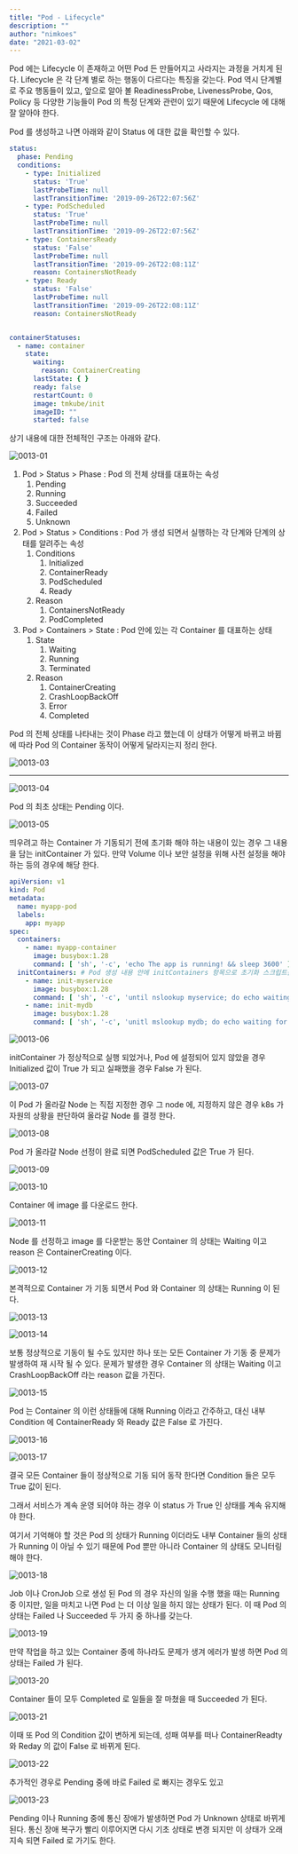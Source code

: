 ```yaml
---
title: "Pod - Lifecycle"
description: ""
author: "nimkoes"
date: "2021-03-02"
---
```


Pod 에는 Lifecycle 이 존재하고 어떤 Pod 든 만들어지고 사라지는 과정을 거치게 된다. Lifecycle 은 각 단계 별로 하는 행동이 다르다는 특징을 갖는다. Pod 역시 단계별로 주요 행동들이 있고,
앞으로 알아 볼 ReadinessProbe, LivenessProbe, Qos, Policy 등 다양한 기능들이 Pod 의 특정 단계와 관련이 있기 때문에 Lifecycle 에 대해 잘 알아야 한다.

Pod 를 생성하고 나면 아래와 같이 Status 에 대한 값을 확인할 수 있다.

```yml
status:
  phase: Pending
  conditions:
    - type: Initialized
      status: 'True'
      lastProbeTime: null
      lastTransitionTime: '2019-09-26T22:07:56Z'
    - type: PodScheduled
      status: 'True'
      lastProbeTime: null
      lastTransitionTime: '2019-09-26T22:07:56Z'
    - type: ContainersReady
      status: 'False'
      lastProbeTime: null
      lastTransitionTime: '2019-09-26T22:08:11Z'
      reason: ContainersNotReady
    - type: Ready
      status: 'False'
      lastProbeTime: null
      lastTransitionTime: '2019-09-26T22:08:11Z'
      reason: ContainersNotReady


containerStatuses:
  - name: container
    state:
      waiting:
        reason: ContainerCreating
      lastState: { }
      ready: false
      restartCount: 0
      image: tmkube/init
      imageID: ""
      started: false
```

상기 내용에 대한 전체적인 구조는 아래와 같다.

![0013-01](/tech-blog/resources/images/kubernetes/0013-01.png)

1. Pod > Status > Phase : Pod 의 전체 상태를 대표하는 속성
   1. Pending
   2. Running
   3. Succeeded
   4. Failed
   5. Unknown
2. Pod > Status > Conditions : Pod 가 생성 되면서 실행하는 각 단계와 단계의 상태를 알려주는 속성
   1. Conditions
      1. Initialized
      2. ContainerReady
      3. PodScheduled
      4. Ready
   2. Reason
      1. ContainersNotReady
      2. PodCompleted
3. Pod > Containers > State : Pod 안에 있는 각 Container 를 대표하는 상태
   1. State
      1. Waiting
      2. Running
      3. Terminated
   2. Reason
      1. ContainerCreating
      2. CrashLoopBackOff
      3. Error
      4. Completed

Pod 의 전체 상태를 나타내는 것이 Phase 라고 했는데 이 상태가 어떻게 바뀌고 바뀜에 따라 Pod 의 Container 동작이 어떻게 달라지는지 정리 한다.

![0013-03](/tech-blog/resources/images/kubernetes/0013-03.gif)

---

![0013-04](/tech-blog/resources/images/kubernetes/0013-04.png)

Pod 의 최초 상태는 Pending 이다.

![0013-05](/tech-blog/resources/images/kubernetes/0013-05.png)

띄우려고 하는 Container 가 기동되기 전에 초기화 해야 하는 내용이 있는 경우 그 내용을 담는 initContainer 가 있다. 만약 Volume 이나 보안 설정을 위해 사전 설정을 해야 하는 등의 경우에
해당 한다.

```yml
apiVersion: v1
kind: Pod
metadata:
  name: myapp-pod
  labels:
    app: myapp
spec:
  containers:
    - name: myapp-container
      image: busybox:1.28
      command: [ 'sh', '-c', 'echo The app is running! && sleep 3600' ]
  initContainers: # Pod 생성 내용 안에 initContainers 항목으로 초기화 스크립트를 삽입할 수 있다.
    - name: init-myservice
      image: busybox:1.28
      command: [ 'sh', '-c', 'until nslookup myservice; do echo waiting for myservice; sleep 2; done;' ]
    - name: init-mydb
      image: busybox:1.28
      command: [ 'sh', '-c', 'unitl mslookup mydb; do echo waiting for mydb; sleep 2; done;' ]
```

![0013-06](/tech-blog/resources/images/kubernetes/0013-06.png)

initContainer 가 정상적으로 실행 되었거나, Pod 에 설정되어 있지 않았을 경우 Initialized 값이 True 가 되고 실패했을 경우 False 가 된다.

![0013-07](/tech-blog/resources/images/kubernetes/0013-07.png)

이 Pod 가 올라갈 Node 는 직접 지정한 경우 그 node 에, 지정하지 않은 경우 k8s 가 자원의 상황을 판단하여 올라갈 Node 를 결정 한다.

![0013-08](/tech-blog/resources/images/kubernetes/0013-08.png)

Pod 가 올라갈 Node 선정이 완료 되면 PodScheduled 값은 True 가 된다.

![0013-09](/tech-blog/resources/images/kubernetes/0013-09.png)

![0013-10](/tech-blog/resources/images/kubernetes/0013-10.png)

Container 에 image 를 다운로드 한다.

![0013-11](/tech-blog/resources/images/kubernetes/0013-11.png)

Node 를 선정하고 image 를 다운받는 동안 Container 의 상태는 Waiting 이고 reason 은 ContainerCreating 이다.

![0013-12](/tech-blog/resources/images/kubernetes/0013-12.png)

본격적으로 Container 가 기동 되면서 Pod 와 Container 의 상태는 Running 이 된다.

![0013-13](/tech-blog/resources/images/kubernetes/0013-13.png)

![0013-14](/tech-blog/resources/images/kubernetes/0013-14.png)

보통 정상적으로 기동이 될 수도 있지만 하나 또는 모든 Container 가 기동 중 문제가 발생하여 재 시작 될 수 있다. 문제가 발생한 경우 Container 의 상태는 Waiting 이고
CrashLoopBackOff 라는 reason 값을 가진다.

![0013-15](/tech-blog/resources/images/kubernetes/0013-15.png)

Pod 는 Container 의 이런 상태들에 대해 Running 이라고 간주하고, 대신 내부 Condition 에 ContainerReady 와 Ready 값은 False 로 가진다.

![0013-16](/tech-blog/resources/images/kubernetes/0013-16.png)

![0013-17](/tech-blog/resources/images/kubernetes/0013-17.png)

결국 모든 Container 들이 정상적으로 기동 되어 동작 한다면 Condition 들은 모두 True 값이 된다.

그래서 서비스가 계속 운영 되어야 하는 경우 이 status 가 True 인 상태를 계속 유지해야 한다.

여기서 기억해야 할 것은 Pod 의 상태가 Running 이더라도 내부 Container 들의 상태가 Running 이 아닐 수 있기 때문에 Pod 뿐만 아니라 Container 의 상태도 모니터링 해야 한다.

![0013-18](/tech-blog/resources/images/kubernetes/0013-18.png)

Job 이나 CronJob 으로 생성 된 Pod 의 경우 자신의 일을 수행 했을 때는 Running 중 이지만, 일을 마치고 나면 Pod 는 더 이상 일을 하지 않는 상태가 된다. 이 때 Pod 의 상태는
Failed 나 Succeeded 두 가지 중 하나를 갖는다.

![0013-19](/tech-blog/resources/images/kubernetes/0013-19.png)

만약 작업을 하고 있는 Container 중에 하나라도 문제가 생겨 에러가 발생 하면 Pod 의 상태는 Failed 가 된다.

![0013-20](/tech-blog/resources/images/kubernetes/0013-20.png)

Container 들이 모두 Completed 로 일들을 잘 마쳤을 때 Succeeded 가 된다.

![0013-21](/tech-blog/resources/images/kubernetes/0013-21.png)

이때 또 Pod 의 Condition 값이 변하게 되는데, 성패 여부를 떠나 ContainerReadty 와 Reday 의 값이 False 로 바뀌게 된다.

![0013-22](/tech-blog/resources/images/kubernetes/0013-22.png)

추가적인 경우로 Pending 중에 바로 Failed 로 빠지는 경우도 있고

![0013-23](/tech-blog/resources/images/kubernetes/0013-23.png)

Pending 이나 Running 중에 통신 장애가 발생하면 Pod 가 Unknown 상태로 바뀌게 된다. 통신 장애 복구가 빨리 이루어지면 다시 기초 상태로 변경 되지만 이 상태가 오래 지속 되면 Failed 로
가기도 한다.

